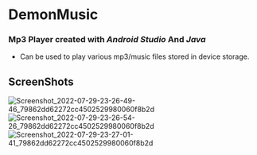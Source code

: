 # DemonMusic
### Mp3 Player created with *Android Studio* And *Java*
- Can be used to play various mp3/music files stored in device storage.
## ScreenShots
![Screenshot_2022-07-29-23-26-49-46_79862dd62272cc4502529980060f8b2d](https://user-images.githubusercontent.com/92602431/181818577-f502fff9-cd66-485c-b9f7-29429cb09255.jpg)
![Screenshot_2022-07-29-23-26-54-26_79862dd62272cc4502529980060f8b2d](https://user-images.githubusercontent.com/92602431/181818565-4731d800-0596-4bca-92dc-2839ef535ebc.jpg)
![Screenshot_2022-07-29-23-27-01-41_79862dd62272cc4502529980060f8b2d](https://user-images.githubusercontent.com/92602431/181818572-16ef819a-31a5-4019-be74-475ebae5dff7.jpg)
